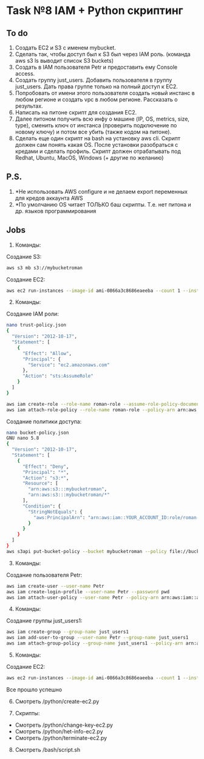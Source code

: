 # Task №8 IAM + Python скриптинг 
## To do
1. Создать EC2 и S3 c именем mybucket. 
2. Сделать так, чтобы доступ был к S3 был через IAM роль. (команда aws s3 ls выводит список S3 buckets)  
3. Создать в IAM пользователя Petr и предоставить ему Console access. 
4. Cоздать группу just_users. Добавить пользователя в группу just_users. Дать права группе только на полный доступ к EC2. 
5. Попробовать от имени этого пользователя создать новый инстанс в любом регионе и создать vpc в любом регионе. Рассказать о результах. 
6. Написать на питоне скрипт для создания ЕС2. 
7. Далее питоном получить всю инфу о машине (IP, OS, metrics, size, type), сменить ключ от инстанса (проверить подключение по новому ключу) и потом все убить (также кодом на питоне). 
8. Сделать еще один скрипт на bash на установку aws cli. Скрипт должен сам понять какая OS. После установки разобраться с кредами и сделать профиль. Скрипт должен отрабатывать под Redhat, Ubuntu, MacOS, Windows (+ другие по желанию) 
## P.S.
1. *Не использовать AWS configure и не делаем export переменных для кредов аккаунта AWS
2. *По умолчанию OS читает ТОЛЬКО баш скрипты. Т.е. нет питона и др. языков программирования
## Jobs
1. Команды:

Создание S3:
```bash
aws s3 mb s3://mybucketroman
```
Создание EC2:
```bash
aws ec2 run-instances --image-id ami-0866a3c8686eaeeba --count 1 --instance-type t2.nano --key-name task8 --tag-specifications 'ResourceType=instance,Tags=[{Key=Name,Value=mybucketroman}]'
```
2. Команды:

Создание IAM роли:
```bash
nano trust-policy.json
{
  "Version": "2012-10-17",
  "Statement": [
    {
      "Effect": "Allow",
      "Principal": {
        "Service": "ec2.amazonaws.com"
      },
      "Action": "sts:AssumeRole"
    }
  ]
}

aws iam create-role --role-name roman-role --assume-role-policy-document file://trust-policy.json
aws iam attach-role-policy --role-name roman-role --policy-arn arn:aws:iam::aws:policy/AmazonS3FullAccess
``` 

Создание политики доступа:
```bash
nano bucket-policy.json
GNU nano 5.8                                                                                                                        bucket-policy.json
{
  "Version": "2012-10-17",
  "Statement": [
    {
      "Effect": "Deny",
      "Principal": "*",
      "Action": "s3:*",
      "Resource": [
        "arn:aws:s3:::mybucketroman",
        "arn:aws:s3:::mybucketroman/*"
      ],
      "Condition": {
        "StringNotEquals": {
          "aws:PrincipalArn": "arn:aws:iam::YOUR_ACCOUNT_ID:role/roman-role"
        }
      }
    }
  ]
}
aws s3api put-bucket-policy --bucket mybucketroman --policy file://bucket-policy.json
```
3. Команды:

Создание пользователя Petr:
```bash
aws iam create-user --user-name Petr
aws iam create-login-profile --user-name Petr --password pwd
aws iam attach-user-policy --user-name Petr --policy-arn arn:aws:iam::aws:policy/AWSCloudShellFullAccess
```
4. Команды:

Создание группы just_users1:
```bash
aws iam create-group --group-name just_users1
aws iam add-user-to-group --user-name Petr --group-name just_users1
aws iam attach-group-policy --group-name just_users1 --policy-arn arn:aws:iam::aws:policy/AmazonEC2FullAccess
```
5. Команды:

Создание EC2:
```bash
aws ec2 run-instances --image-id ami-0866a3c8686eaeeba --count 1 --instance-type t2.nano --key-name task8 --tag-specifications 'ResourceType=instance,Tags=[{Key=Name,Value=try}]'
```
Все прошло успешно

6. Смотреть /python/create-ec2.py

7. Скрипты:
  - Смотреть /python/change-key-ec2.py
  - Смотреть /python/het-info-ec2.py
  - Смотреть /python/terminate-ec2.py
8. Смотреть /bash/script.sh